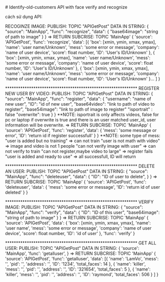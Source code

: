 <p># Identify-old-customers API with face verify and recognize</p>

<p>c&aacute;ch s&#7917; d&#7909;ng API:</p>

<p>RECOGINZE IMAGE: PUBLISH: TOPIC &quot;APIGetPost&quot; DATA IN STRING:  {  &quot;source&quot;: &quot;MainApp&quot;,  &quot;func&quot;: &quot;recognize&quot;,  &quot;data&quot;: {  &quot;base64image&quot;: &quot;string of path to image&quot;  }  } => RETURN SUBCRISE: TOPIC 'MainApp' {  'source': 'APIGetPost',  'func': 'recognize',   'data': [{  'box': [xmin, ymin, xmax, ymax],  'name': 'user name/Unknown',  'mess': 'some error or message',  'company': 'name of user device',  'score': float number,  'ID': 'User's ID/Unknown'  }, {  'box': [xmin, ymin, xmax, ymax],  'name': 'user name/Unknown',  'mess': 'some error or message',  'company': 'name of user device',  'score': float number,  'ID': 'User's ID/Unknown'  }, {  'box': [xmin, ymin, xmax, ymax],  'name': 'user name/Unknown',  'mess': 'some error or message',  'company': 'name of user device',  'score': float number,  'ID': 'User's ID/Unknown'  }...  ] }</p>

<p>************************************************************* REGISTER NEW USER BY VIDEO: PUBLISH: TOPIC &quot;APIGetPost&quot; DATA IN STRING: {  &quot;source&quot;: &quot;MainApp&quot;,  &quot;func&quot;: &quot;register&quot;,  &quot;data&quot;: {  &quot;username&quot;: &quot;name of new user&quot;,  &quot;ID&quot;: &quot;id of new user&quot;,  &quot;base64video&quot;: &quot;link to path of video to register&quot;,  &quot;base54image&quot;: &quot;link to path of image to register&quot;  &quot;isportrait&quot; : false  &quot;overwrite&quot;: true   } } **NOTE: isportrait is only affects videos, false for pc or laptop  if overwrite is true and there is an user matched user_id, user information will be overwrite. => RETURN SUBCRISE: TOPIC 'MainApp' {  'source': 'APIGetPost',  'func': 'register',  'data': {  'mess': 'some message or error',  'ID': 'return id if register successfull'  } } **NOTE: some type of mess: &quot;user is added but no training&quot; => can not train  &quot;user is not math with video&quot; => image and video is not 1 people  &quot;can not verify image with user&quot; => can not verify to train  &quot;can not register,maybe video to large&quot; => register fails  &quot;user is added and ready to use&quot; => all successfull, ID will return</p>

<p>************************************************************* DELETE AN USER: PUBLISH: TOPIC &quot;APIGetPost&quot; DATA IN STRING:  {  &quot;source&quot;: &quot;MainApp&quot;,  &quot;func&quot;: &quot;deleteuser&quot;,  &quot;data&quot;: {  &quot;ID&quot;: &quot;ID of user to delete&quot;,  }  } => RETURN SUBCRISE: TOPIC 'MainApp' {  'source': 'APIGetPost',  'func': 'deleteuser',  'data': {  'mess': 'some error or message',  'ID': 'return id of user deleted'  } }</p>

<p>************************************************************* VERIFY IMAGE: PUBLISH: TOPIC &quot;APIGetPost&quot; DATA IN STRING:  {  &quot;source&quot;: &quot;MainApp&quot;,  &quot;func&quot;: &quot;verify&quot;,  &quot;data&quot;: {  &quot;ID&quot;: &quot;ID of this user&quot;,  &quot;base64image&quot;: &quot;string of path to image&quot;  }  } => RETURN SUBCRISE: TOPIC 'MainApp' {  'source': 'APIGetPost',  'data': {  'box': [xmin, ymin, xmax, ymax],  'name': 'user name',  'mess': 'some error or message',  'company': 'name of user device',  'score': float number,  'ID': 'id of user'  },  'func': 'verify' }</p>

<p>************************************************************* GET ALL USER: PUBLISH: TOPIC &quot;APIGetPost&quot; DATA IN STRING: {  'source': 'MainApp',  'func': 'getalluser', } => RETURN SUBCRISE: TOPIC 'MainApp' {  'source': 'APIGetPost',  'func': 'getalluser',  'data': [{  'name': 'LamVo',  'mess': '',  'pid': '',  'address': '',  'ID': '1234',  'total_faces': 14  },  {  'name': 'killer',  'mess': '',  'pid': '',  'address': '',  'ID': '321654',  'total_faces': 5  },  {  'name': 'killer',  'mess': '',  'pid': '',  'address': '',  'ID': 'raymond',  'total_faces': 506  }  ] }</p>
